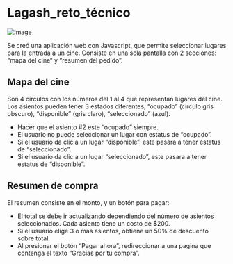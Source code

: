 # Lagash_reto_técnico


![image](https://user-images.githubusercontent.com/39841876/51154606-04403f80-183a-11e9-80e3-4be2239b06f9.png)


Se creó una aplicación web con Javascript, que permite seleccionar lugares para la entrada a un cine.
Consiste en una sola pantalla con 2 secciones: “mapa del cine“ y “resumen del pedido”.

## Mapa del cine

Son 4 círculos con los números del 1 al 4 que representan lugares del cine. Los asientos pueden tener 3 estados diferentes, “ocupado” (circulo gris
obscuro), “disponible” (gris claro), “seleccionado” (azul).
- Hacer que el asiento #2 este “ocupado” siempre.
- El usuario no puede seleccionar un lugar con estatus de “ocupado”.
- Si el usuario da clic a un lugar “disponible”, este pasara a tener estatus de “seleccionado”.
- Si el usuario da clic a un lugar “seleccionado”, este pasara a tener estatus de “disponible”.

## Resumen de compra

El resumen consiste en el monto, y un botón para pagar:

- El total se debe ir actualizando dependiendo del número de asientos seleccionados. Cada asiento tiene un costo de $200. 
- Si el usuario elige 3 o más asientos, obtiene un 50% de descuento sobre total.
- Al presionar el botón “Pagar ahora”, redireccionar a una pagina que contenga el texto “Gracias por tu compra”.

